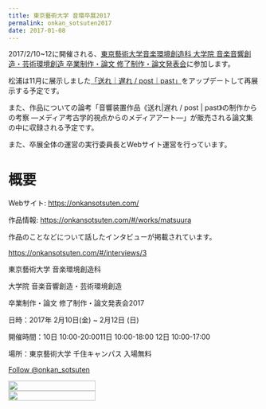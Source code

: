 ```yaml
---
title: 東京藝術大学 音環卒展2017
permalink: onkan_sotsuten2017
date: 2017-01-08
---
```


2017/2/10~12に開催される、[東京藝術大学音楽環境創造科 大学院 音楽音響創造・芸術環境創造 卒業制作・論文 修了制作・論文発表会](https://onkansotsuten.com/)に参加します。

松浦は11月に展示しました[「送れ｜遅れ / post｜past」](/works/post-past)をアップデートして再展示する予定です。

また、作品についての論考「音響装置作品《送れ|遅れ / post | past》の制作からの考察 —メディア考古学的視点からのメディアアート—」が販売される論文集の中に収録される予定です。

また、卒展全体の運営の実行委員長とWebサイト運営を行っています。

<!--more-->

# 概要

Webサイト: <https://onkansotsuten.com/>

作品情報: <https://onkansotsuten.com/#/works/matsuura>

作品のことなどについて話したインタビューが掲載されています。

<https://onkansotsuten.com/#/interviews/3>

東京藝術大学 音楽環境創造科

大学院 音楽音響創造・芸術環境創造

卒業制作・論文 修了制作・論文発表会2017

日時：2017年 2月10日(金) ~ 2月12日 (日)

開催時間：10日 10:00-20:0011日 10:00-18:00 12日 10:00-17:00

場所：東京藝術大学 千住キャンパス 入場無料

<a class="twitter-follow-button"
  href="https://twitter.com/onkan_sotsuten" data-size="large">
Follow @onkan_sotsuten</a>

<div style = "display:flex;flex-wrap:wrap;">

<img src = "sotsuten2017_omote.png" style ="width:50%; min-width:350px;">

<img src = "sotsuten2017_ura.png" style ="width:50%; min-width:350px;">


</div>
